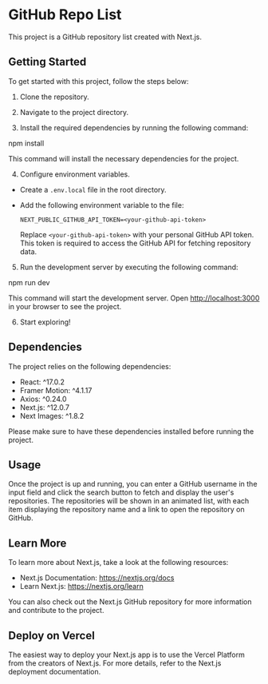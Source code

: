 # GitHub Repo List

This project is a GitHub repository list created with Next.js.

## Getting Started

To get started with this project, follow the steps below:

1. Clone the repository.

2. Navigate to the project directory.

3. Install the required dependencies by running the following command:


npm install

This command will install the necessary dependencies for the project.

4. Configure environment variables.

- Create a `.env.local` file in the root directory.
- Add the following environment variable to the file:

  ```
  NEXT_PUBLIC_GITHUB_API_TOKEN=<your-github-api-token>
  ```

  Replace `<your-github-api-token>` with your personal GitHub API token. This token is required to access the GitHub API for fetching repository data.

5. Run the development server by executing the following command:

npm run dev


This command will start the development server. Open [http://localhost:3000](http://localhost:3000) in your browser to see the project.

6. Start exploring!

## Dependencies

The project relies on the following dependencies:

- React: ^17.0.2
- Framer Motion: ^4.1.17
- Axios: ^0.24.0
- Next.js: ^12.0.7
- Next Images: ^1.8.2

Please make sure to have these dependencies installed before running the project.

## Usage

Once the project is up and running, you can enter a GitHub username in the input field and click the search button to fetch and display the user's repositories. The repositories will be shown in an animated list, with each item displaying the repository name and a link to open the repository on GitHub.

## Learn More

To learn more about Next.js, take a look at the following resources:

- Next.js Documentation: https://nextjs.org/docs
- Learn Next.js: https://nextjs.org/learn

You can also check out the Next.js GitHub repository for more information and contribute to the project.

## Deploy on Vercel

The easiest way to deploy your Next.js app is to use the Vercel Platform from the creators of Next.js. For more details, refer to the Next.js deployment documentation.



